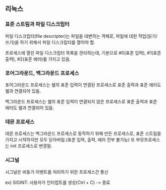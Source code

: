 ## 리눅스

### 표준 스트림과 파일 디스크립터

파일 디스크립터(file descripter)는 파일을 대변하는 객체로, 파일에 대한 작업(읽기/쓰기)을 하기 위해서 파일 디스크립터를 열어야 함.

프로세스에 열린 파일 디스크립터 목록을 관리하는데, 기본으로 #0(표준 입력), #1(표준 출력), #2(표준 에러)를 가지고 있음.

### 포어그라운드, 백그라운드 프로세스

포어그라운드 프로세스는 쉘의 표준 입력이 연결된 프로세스로 표준 출력과 표준 에러도 쉘과 연결되어 있음.

백그라운드 프로세스는 쉘의 표준 입력이 연결되지 않은 프로세스로 표준 출력과 표준 에러도 쉘과 연결되어 있음.

### 데몬 프로세스

데몬 프로세스는 백그라운드 프로세스로 동작하기 위해 만든 프로세스로, 표준 스트림을 가지고 시작하지만 모두 닫아버림.(표준 입력, 출력, 에러 전부 불가능) 또 부모프로세스는 init 프로세스로 변경됨.

### 시그널

시그널은 비동기 이벤트를 처리하기 위한 프로세스간 통신

ex) SIGINT: 사용자가 인터럽트를 생성(Ctrl + C) -> 종료





